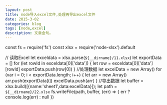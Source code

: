 ```yaml
---
layout: post
title: node导入excel文件,处理再导出excel文件
date: 2015-3-02
categories: blog
tags: [node,excel]
description: 文章金句。
---
```


const fs = require('fs')
const xlsx = require('node-xlsx').default
 
// 读取Excel
let exceldata = xlsx.parse(`${__dirname}/11.xlsx`)
let exportData = []
for (let rowId in exceldata[0]['data']) {
    let row = exceldata[0]['data'][rowId]
    exportData.push(row[0])
  }
//处理数据 
let excelData = new Array()
for (var i = 0; i < exportData.length; i++) {
    let arr = new Array()
    arr.push(exportData[i])
    excelData.push(arr)
  }
//导出数据
let buffer = xlsx.build([{name:'sheet1',data:excelData}]);
let path = `${__dirname}/22.xlsx`
fs.writeFile(path, buffer, (err) => {
    err ? console.log(err) : null
})














